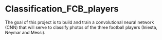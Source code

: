 # Classification_FCB_players
The goal of this project is to build and train a convolutional neural network (CNN) that will serve to classify photos of the three football players (Iniesta, Neymar and Messi).
